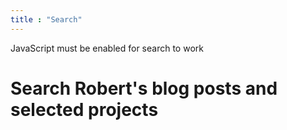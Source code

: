 ```yaml
---
title : "Search"
---
```


<noscript>JavaScript must be enabled for search to work</noscript>

# Search Robert's blog posts and selected projects

<search id="search"></search>

<link href="/pagefind/pagefind-ui.css" rel="stylesheet">
<script src="/pagefind/pagefind-ui.js" type="text/javascript"></script>
<script>
// Fetch the query "q" form the URL
function getQueryParam(name) {
  const urlParams = new URLSearchParams(window.location.search);
  return urlParams.get(name);
}

// When the page is loaded setup PageFindUI object.
window.addEventListener('DOMContentLoaded', (event) => {
  const pagefindUI = new PagefindUI({
  element: "#search",
  showSubResults: true,
  highlightParam: "highlight",
  mergeIndex: [
    {
      bundlePath: "https://rsdoiel.github.io/pagefind",
      baseUrl: "/"
    },
      {
        bundlePath: "https://rsdoiel.github.io/shorthand/pagefind",
        baseUrl: "/shorthand/"
      },
      {
        bundlePath: "https://rsdoiel.github.io/antennaApp/pagefind",
        baseUrl: "/antennaApp/"
      },
      {
        bundlePath: "https://rsdoiel.github.io/fountain/pagefind",
        baseUrl: "/fountain/"
      },
      {
        bundlePath: "https://rsdoiel.github.io/fdx/pagefind",
        baseUrl: "/fdx/"
      },
      {
        bundlePath: "https://rsdoiel.github.io/stngo/pagefind",
        baseUrl: "/stngo/"
      },
      {
        bundlePath: "https://rsdoiel.github.io/opml/pagefind",
        baseUrl: "/opml/"
      },
      {
        bundlePath: "https://rsdoiel.github.io/commonMarkDoc/pagefind",
        baseUrl: "/commonMarkDoc/"
      },
      {
        bundlePath: "https://rsdoiel.github.io/BlogIt/pagefind",
        baseUrl: "/BlogIt/"
      },
      {
        bundlePath: "https://rsdoiel.github.io/scripttool/pagefind",
        baseUrl: "/scripttool/"
      },
      {
        bundlePath: "https://rsdoiel.github.io/osf/pagefind",
        baseUrl: "/osf/"
      },
    ]
  });
  
  const queryString = getQueryParam("q");
  if (queryString) {
    pagefindUI.triggerSearch(queryString);
  }
});
</script>

